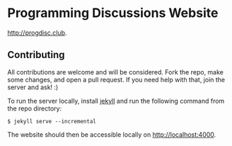 # Programming Discussions Website

<http://progdisc.club>.

## Contributing

All contributions are welcome and will be considered. Fork the repo, make some
changes, and open a pull request. If you need help with that, join the server
and ask! :)

To run the server locally, install [jekyll][1] and run the following command
from the repo directory:

	$ jekyll serve --incremental

The website should then be accessible locally on <http://localhost:4000>.

[1]: https://jekyllrb.com/
